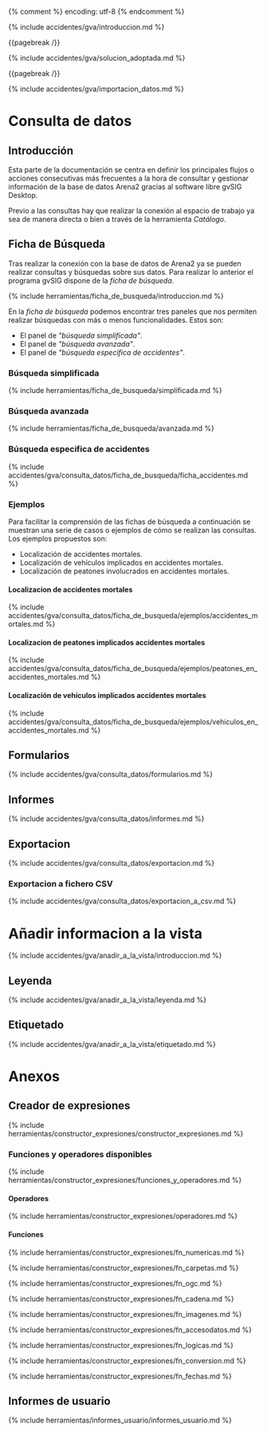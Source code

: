 {% comment %} encoding: utf-8 {% endcomment %}

{% include accidentes/gva/introduccion.md %}

{{pagebreak /}}

{% include accidentes/gva/solucion_adoptada.md %}

{{pagebreak /}}

{% include accidentes/gva/importacion_datos.md %}

# Consulta de datos

## Introducción

Esta parte de la documentación se centra en definir los principales flujos o acciones consecutivas más frecuentes a la hora de consultar y gestionar información de la base de datos Arena2 gracias al software libre gvSIG Desktop.

Previo a las consultas hay que realizar la conexión al espacio de trabajo ya sea de manera directa o bien a través de la herramienta *Catálogo*.

## Ficha de Búsqueda

Tras realizar la conexión con la base de datos de Arena2 ya se pueden realizar 
consultas y búsquedas sobre sus datos. Para realizar lo anterior el programa gvSIG 
dispone de la *ficha de búsqueda*.

{% include herramientas/ficha_de_busqueda/introduccion.md %}

En la *ficha de búsqueda* podemos encontrar tres paneles que nos permiten realizar
búsquedas con más o menos funcionalidades. Estos son:

* El panel de *"búsqueda simplificada"*.
* El panel de *"búsqueda avanzada"*.
* El panel de *"búsqueda especifica de accidentes"*.

### Búsqueda simplificada

{% include herramientas/ficha_de_busqueda/simplificada.md %}

### Búsqueda avanzada

{% include herramientas/ficha_de_busqueda/avanzada.md %}

### Búsqueda especifica de accidentes

{% include accidentes/gva/consulta_datos/ficha_de_busqueda/ficha_accidentes.md %}

### Ejemplos

Para facilitar la comprensión de las fichas de búsqueda a continuación 
se muestran una serie de casos o ejemplos de cómo se realizan las 
consultas. Los ejemplos propuestos son:

* Localización de accidentes mortales.
* Localización de vehículos implicados en accidentes mortales.
* Localización de peatones involucrados en accidentes mortales.

#### Localizacion de accidentes mortales

{% include accidentes/gva/consulta_datos/ficha_de_busqueda/ejemplos/accidentes_mortales.md %}

#### Localizacion de peatones implicados accidentes mortales

{% include accidentes/gva/consulta_datos/ficha_de_busqueda/ejemplos/peatones_en_accidentes_mortales.md %}

#### Localización de vehículos implicados accidentes mortales

{% include accidentes/gva/consulta_datos/ficha_de_busqueda/ejemplos/vehiculos_en_accidentes_mortales.md %}

## Formularios

{% include accidentes/gva/consulta_datos/formularios.md %}

## Informes

{% include accidentes/gva/consulta_datos/informes.md %}

## Exportacion

{% include accidentes/gva/consulta_datos/exportacion.md %}

### Exportacion a fichero CSV

{% include accidentes/gva/consulta_datos/exportacion_a_csv.md %}

# Añadir informacion a la vista

{% include accidentes/gva/anadir_a_la_vista/introduccion.md %}

## Leyenda

{% include accidentes/gva/anadir_a_la_vista/leyenda.md %}

## Etiquetado

{% include accidentes/gva/anadir_a_la_vista/etiquetado.md %}

# Anexos

## Creador de expresiones

{% include herramientas/constructor_expresiones/constructor_expresiones.md %}

### Funciones y operadores disponibles

{% include herramientas/constructor_expresiones/funciones_y_operadores.md %}

#### Operadores

{% include herramientas/constructor_expresiones/operadores.md %}

#### Funciones

{% include herramientas/constructor_expresiones/fn_numericas.md %}

{% include herramientas/constructor_expresiones/fn_carpetas.md %}

{% include herramientas/constructor_expresiones/fn_ogc.md %}

{% include herramientas/constructor_expresiones/fn_cadena.md %}

{% include herramientas/constructor_expresiones/fn_imagenes.md %}

{% include herramientas/constructor_expresiones/fn_accesodatos.md %}

{% include herramientas/constructor_expresiones/fn_logicas.md %}

{% include herramientas/constructor_expresiones/fn_conversion.md %}

{% include herramientas/constructor_expresiones/fn_fechas.md %}

## Informes de usuario

{% include herramientas/informes_usuario/informes_usuario.md %}

